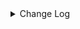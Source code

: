 <details><summary> Change Log </summary>

| Change | Commit | Version |
| --- | --- | --- |
|[Improve][connector][activemq] Remove duplicate dependencies (#8753)|https://github.com/apache/seatunnel/commit/da6241aa1|2.3.10|
|[improve] update activemq connector config option (#8580)|https://github.com/apache/seatunnel/commit/629f85b23|2.3.10|
|[Improve][dist]add shade check rule (#8136)|https://github.com/apache/seatunnel/commit/51ef80001|2.3.9|
|[Feature][Restapi] Allow metrics information to be associated to logical plan nodes (#7786)|https://github.com/apache/seatunnel/commit/6b7c53d03|2.3.9|
|Bump org.apache.activemq:activemq-client (#7323)|https://github.com/apache/seatunnel/commit/e23e3ac4e|2.3.7|
|[Feature] [Activemq] Added activemq sink  (#7251)|https://github.com/apache/seatunnel/commit/f0cefbeb4|2.3.7|

</details>
